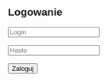 <!DOCTYPE html>
<html lang="pl">
<head>
<meta charset="UTF-8">
<title>Prosty e-Dziennik</title>
<style>
  body { font-family: Arial, sans-serif; margin: 20px; }
  #login, #dashboard { max-width: 500px; margin: auto; }
  table { width: 100%; border-collapse: collapse; margin-top: 10px; }
  table, th, td { border: 1px solid black; }
  th, td { padding: 5px; text-align: center; }
  .hidden { display: none; }
</style>
</head>
<body>

<div id="login">
  <h2>Logowanie</h2>
  <input type="text" id="username" placeholder="Login"><br><br>
  <input type="password" id="password" placeholder="Hasło"><br><br>
  <button onclick="login()">Zaloguj</button>
  <p id="login-msg" style="color:red;"></p>
</div>

<div id="dashboard" class="hidden">
  <h2 id="welcome"></h2>
  
  <!-- Sekcja tylko dla nauczycieli -->
  <div id="teacher-section" class="hidden">
    <h3>Dodaj dane ucznia</h3>
    <select id="student-select"></select><br><br>
    <input type="text" id="lesson-topic" placeholder="Temat lekcji"><br><br>
    <input type="text" id="grades" placeholder="Ocena"><br><br>
    <input type="text" id="attendance" placeholder="Obecność (np. obecny, nieobecny)"><br><br>
    <input type="text" id="remarks" placeholder="Uwagi"><br><br>
    <button onclick="addRecord()">Dodaj</button>
  </div>

  <h3>Twoje dane / Historia uczniów</h3>
  <table id="records-table">
    <tr><th>Uczeń</th><th>Temat</th><th>Ocena</th><th>Obecność</th><th>Uwagi</th></tr>
  </table>
  <br><button onclick="logout()">Wyloguj</button>
</div>

<script>
const users = {
  'Julia Kubera': '123',
  'Kamil Lach': '123',
  'Bułka Julia': '123',
  'Sara Kotyniak': '123',
  'Dominik Lach': '123',
  'Nikodem Niedzwiecki': '123',
  'Kasper Jakus': '123',
  'Szymon Kotyniak': '123',
  'Maja Kotyniak': '123',
  'Lena Rutkowska': '123'
};

const teachers = ['Julia Kubera', 'Kamil Lach', 'Bułka Julia', 'Sara Kotyniak'];
const students = ['Dominik Lach', 'Nikodem Niedzwiecki', 'Kasper Jakus', 'Szymon Kotyniak', 'Maja Kotyniak', 'Lena Rutkowska'];

let currentUser = '';
let records = [];

function login() {
  const username = document.getElementById('username').value;
  const password = document.getElementById('password').value;

  if(users[username] && users[username] === password) {
    currentUser = username;
    document.getElementById('login').classList.add('hidden');
    document.getElementById('dashboard').classList.remove('hidden');
    document.getElementById('welcome').innerText = `Witaj, ${currentUser}`;

    // Domyślnie ukryj formularz
    document.getElementById('teacher-section').classList.add('hidden');

    // Jeśli nauczyciel → pokaż formularz
    if(teachers.includes(currentUser)) {
      document.getElementById('teacher-section').classList.remove('hidden');
      const select = document.getElementById('student-select');
      select.innerHTML = '';
      students.forEach(s => {
        let opt = document.createElement('option');
        opt.value = s;
        opt.text = s;
        select.add(opt);
      });
    }

    showRecords();
  } else {
    document.getElementById('login-msg').innerText = 'Nieprawidłowy login lub hasło';
  }
}

function logout() {
  currentUser = '';
  document.getElementById('login').classList.remove('hidden');
  document.getElementById('dashboard').classList.add('hidden');
  document.getElementById('username').value = '';
  document.getElementById('password').value = '';
}

function addRecord() {
  const student = document.getElementById('student-select').value;
  const topic = document.getElementById('lesson-topic').value;
  const grade = document.getElementById('grades').value;
  const attendance = document.getElementById('attendance').value;
  const remarks = document.getElementById('remarks').value;

  records.push({ student, topic, grade, attendance, remarks });

  document.getElementById('lesson-topic').value = '';
  document.getElementById('grades').value = '';
  document.getElementById('attendance').value = '';
  document.getElementById('remarks').value = '';

  showRecords();
}

function showRecords() {
  const table = document.getElementById('records-table');
  table.innerHTML = '<tr><th>Uczeń</th><th>Temat</th><th>Ocena</th><th>Obecność</th><th>Uwagi</th></tr>';

  records.forEach(r => {
    // nauczyciel → widzi wszystko, uczeń → tylko swoje
    if (teachers.includes(currentUser) || r.student === currentUser) {
      let row = table.insertRow();
      row.insertCell(0).innerText = r.student;
      row.insertCell(1).innerText = r.topic;
      row.insertCell(2).innerText = r.grade;
      row.insertCell(3).innerText = r.attendance;
      row.insertCell(4).innerText = r.remarks;
    }
  });
}
</script>

</body>
</html>
